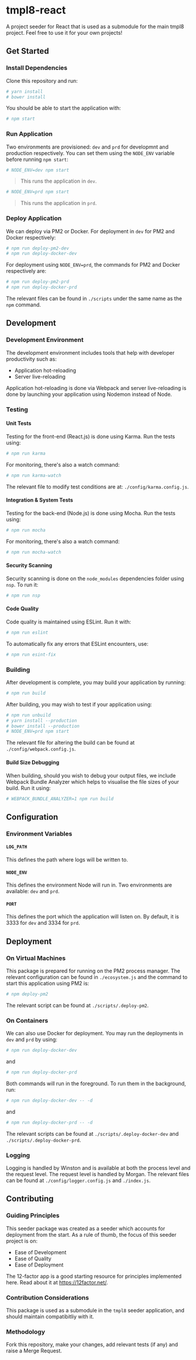 # tmpl8-react
A project seeder for React that is used as a submodule for the main tmpl8 project. Feel free to use it for your own projects!

## Get Started

### Install Dependencies

Clone this repository and run:

```bash
# yarn install
# bower install
```

You should be able to start the application with:

```bash
# npm start
```

### Run Application

Two environments are provisioned: `dev` and `prd` for developmnt and production respectively. You can set them using the `NODE_ENV` variable before running `npm start`:

```bash
# NODE_ENV=dev npm start
```

> This runs the application in `dev`.

```bash
# NODE_ENV=prd npm start
```

> This runs the application in `prd`.

### Deploy Application

We can deploy via PM2 or Docker. For deployment in `dev` for PM2 and Docker respectively:

```bash
# npm run deploy-pm2-dev
# npm run deploy-docker-dev
```

For deployment using `NODE_ENV=prd`, the commands for PM2 and Docker respectively are:

```bash
# npm run deploy-pm2-prd
# npm run deploy-docker-prd
```

The relevant files can be found in `./scripts` under the same name as the `npm` command.

## Development

### Development Environment

The development environment includes tools that help with developer productivity such as:

- Application hot-reloading
- Server live-reloading

Application hot-reloading is done via Webpack and server live-reloading is done by launching your application using Nodemon instead of Node.

### Testing

#### Unit Tests

Testing for the front-end (React.js) is done using Karma. Run the tests using:

```bash
# npm run karma
```

For monitoring, there's also a watch command:

```bash
# npm run karma-watch
```

The relevant file to modify test conditions are at: `./config/karma.config.js`.

#### Integration & System Tests
Testing for the back-end (Node.js) is done using Mocha. Run the tests using:

```bash
# npm run mocha
```

For monitoring, there's also a watch command:

```bash
# npm run mocha-watch
```

#### Security Scanning
Security scanning is done on the `node_modules` dependencies folder using `nsp`. To run it:

```bash
# npm run nsp
```

#### Code Quality
Code quality is maintained using ESLint. Run it with:

```bash
# npm run eslint
```

To automatically fix any errors that ESLint encounters, use:

```bash
# npm run esint-fix
```

### Building

After development is complete, you may build your application by running:

```bash
# npm run build
```

After building, you may wish to test if your application using:

```bash
# npm run unbuild
# yarn install --production
# bower install --production
# NODE_ENV=prd npm start
```

The relevant file for altering the build can be found at `./config/webpack.config.js`.

#### Build Size Debugging

When building, should you wish to debug your output files, we include Webpack Bundle Analyzer which helps to visualise the file sizes of your build. Run it using:

```bash
# WEBPACK_BUNDLE_ANALYZER=1 npm run build
```

## Configuration

### Environment Variables

#### `LOG_PATH`

This defines the path where logs will be written to.

#### `NODE_ENV`

This defines the environment Node will run in. Two environments are available: `dev` and `prd`.

#### `PORT`

This defines the port which the application will listen on. By default, it is 3333 for `dev` and 3334 for `prd`.

## Deployment

### On Virtual Machines

This package is prepared for running on the PM2 process manager. The relevant configuration can be found in `./ecosystem.js` and the command to start this application using PM2 is:

```bash
# npm deploy-pm2
```

The relevant script can be found at `./scripts/.deploy-pm2`.

### On Containers

We can also use Docker for deployment. You may run the deployments in `dev` and `prd` by using:

```bash
# npm run deploy-docker-dev
```

and

```bash
# npm run deploy-docker-prd
```

Both commands will run in the foreground. To run them in the background, run:

```bash
# npm run deploy-docker-dev -- -d
```

and

```bash
# npm run deploy-docker-prd -- -d
```

The relevant scripts can be found at `./scripts/.deploy-docker-dev` and `./scripts/.deploy-docker-prd`.

### Logging

Logging is handled by Winston and is available at both the process level and the request level. The request level is handled by Morgan. The relevant files can be found at `./config/logger.config.js` and `./index.js`.

## Contributing

### Guiding Principles

This seeder package was created as a seeder which accounts for deployment from the start. As a rule of thumb, the focus of this seeder project is on:

- Ease of Development
- Ease of Quality
- Ease of Deployment

The 12-factor app is a good starting resource for principles implemented here. Read about it at https://12factor.net/.

### Contribution Considerations

This package is used as a submodule in the `tmpl8` seeder application, and should maintain compatibitliy with it.

### Methodology

Fork this repository, make your changes, add relevant tests (if any) and raise a Merge Request.
